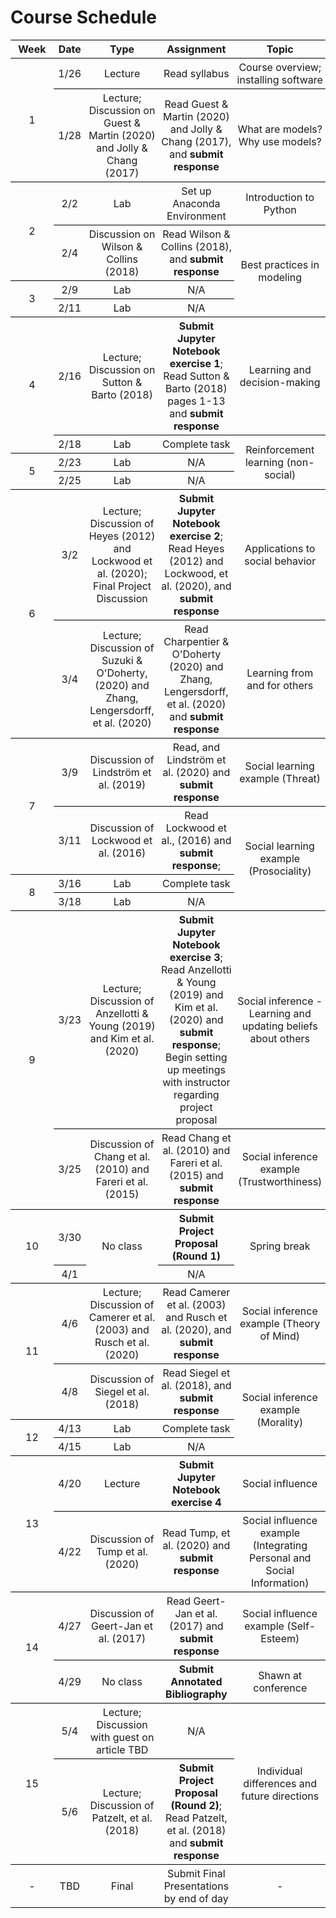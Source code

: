 # Course Schedule
<!-- https://thisdavej.com/copy-table-in-excel-and-paste-as-a-markdown-table/ -->
<!-- https://tableizer.journalistopia.com/tableizer.php -->
<!-- https://jsfiddle.net/7h89y55r/ -->

<style type="text/css">
    table.tableizer-table {
        /* font-size: 12px; */
        /* border: 1px solid black; */
        /* font-family: Arial, Helvetica, sans-serif; */
    }

    .tableizer-table td {
        padding: 4px;
        margin: 3px;
        border-bottom: 1px solid black;
    }

    .tableizer-table th {
        text-align: center;
        font-weight: bold;
        border-bottom: 1px solid black;
        border-top: 1px solid black;
    }

    .tableizer-table tr {
        text-align: center;
        border-bottom: 1px solid black;
    }
</style>
<table class="tableizer-table">
    <thead>
        <tr class="tableizer-firstrow">
            <th>&nbsp;Week&nbsp;</th>
            <th>Date</th>
            <th>Type</th>
            <th>Assignment</th>
            <th>Topic</th>
        </tr>
    </thead>
    <tbody>
        <tr>
            <td rowspan=2>1</td>
            <td>1/26</td>
            <td>Lecture</td>
            <td>Read syllabus</td>
            <td>Course overview; installing software</td>
        </tr>
        <tr>
            <td>1/28</td>
            <td>Lecture; Discussion on Guest & Martin (2020) and Jolly & Chang (2017)</td>
            <td>Read Guest & Martin (2020) and Jolly & Chang (2017), and <b>submit response</b></td>
            <td>What are models? Why use models?</td>
        </tr>
        <tr>
            <td rowspan=2>2</td>
            <td>2/2</td>
            <td>Lab</td>
            <td>Set up Anaconda Environment</td>
            <td>Introduction to Python</td>
        </tr>
        <tr>
            <td>2/4</td>
            <td>Discussion on Wilson & Collins (2018)</td>
            <td>Read Wilson & Collins (2018), and <b>submit response</b></td>
            <td rowspan=3>Best practices in modeling </td>
        </tr>
        <tr>
            <td rowspan=2>3</td>
            <td>2/9</td>
            <td>Lab</td>
            <td>N/A</td>
        </tr>
        <tr>
            <td>2/11</td>
            <td>Lab</td>
            <td>N/A</td>
        </tr>
        <tr>
            <td rowspan=2>4</td>
            <td>2/16</td>
            <td>Lecture; Discussion on Sutton & Barto (2018)</td>
            <td><b>Submit Jupyter Notebook exercise 1</b>; Read Sutton & Barto (2018) pages 1-13 and <b>submit response</b></td>
            <td>Learning and decision-making</td>
        </tr>
        <tr>
            <td>2/18</td>
            <td>Lab</td>
            <td>Complete task</td>
            <td rowspan=3>Reinforcement learning (non-social)</td>
        </tr>
        <tr>
            <td rowspan=2>5</td>
            <td>2/23</td>
            <td>Lab</td>
            <td>N/A</td>
        </tr>
        <tr>
            <td>2/25</td>
            <td>Lab</td>
            <td>N/A</td>
        </tr>
        <tr>
            <td rowspan=2>6</td>
            <td>3/2</td>
            <td>Lecture; Discussion of Heyes (2012) and Lockwood et al. (2020); Final Project Discussion</td>
            <td><b>Submit Jupyter Notebook exercise 2</b>; Read Heyes (2012) and Lockwood, et al. (2020), and <b>submit response</b>
            </td>
            <td>Applications to social behavior</td>
        </tr>
        <tr>
            <td>3/4</td>
            <td>Lecture; Discussion of Suzuki & O'Doherty, (2020) and Zhang, Lengersdorff, et al. (2020)</td>
            <td>Read Charpentier & O'Doherty (2020) and Zhang, Lengersdorff, et al. (2020) and <b>submit response</b></td>
            <td>Learning from and for others</td>
        </tr>
        <tr>
            <td rowspan=2>7</td>
            <td>3/9</td>
            <td>Discussion of Lindström et al. (2019)</td>
            <td>Read, and Lindström et al. (2020) and <b>submit response</b> </td>
            <td>Social learning example (Threat)</td>
        </tr>
        <tr>
            <td>3/11</td>
            <td>Discussion of Lockwood et al. (2016)</td>
            <td>Read Lockwood et al., (2016) and <b>submit response</b>; </td>
            <td rowspan=3>Social learning example (Prosociality)</td>
        </tr>
        <tr>
            <td rowspan=2>8</td>
            <td>3/16</td>
            <td>Lab</td>
            <td>Complete task</td>
        </tr>
        <tr>
            <td>3/18</td>
            <td>Lab</td>
            <td>N/A</td>
        </tr>
        <tr>
            <td rowspan=2>9</td>
            <td>3/23</td>
            <td>Lecture; Discussion of Anzellotti & Young (2019) and Kim et al. (2020)</td>
            <td><b>Submit Jupyter Notebook exercise 3</b>; Read Anzellotti & Young (2019) and Kim et al. (2020) and <b>submit response</b>; Begin setting up meetings with instructor regarding project proposal</td>
            <td>Social inference - Learning and updating beliefs about others</td>
        </tr>
        <tr>
            <td>3/25</td>
            <td>Discussion of Chang et al. (2010) and Fareri et al. (2015)</td>
            <td>Read Chang et al. (2010) and Fareri et al. (2015) and <b>submit response</b></td>
            <td>Social inference example (Trustworthiness)</td>
        </tr>
        <tr>
            <td rowspan=2>10</td>
            <td>3/30</td>
            <td rowspan=2>No class</td>
            <td><b>Submit Project Proposal (Round 1)</b></td>
            <td rowspan=2>Spring break</td>
        </tr>
        <tr>
            <td>4/1</td>
            <td>N/A</td>
        </tr>
        <tr>
            <td rowspan=2>11</td>
            <td>4/6</td>
            <td>Lecture; Discussion of Camerer et al. (2003) and Rusch et al. (2020)</td>
            <td>Read Camerer et al. (2003) and Rusch et al. (2020), and <b>submit response</b></td>
            <td>Social inference example (Theory of Mind)</td>
        </tr>
        <tr>
            <td>4/8</td>
            <td>Discussion of Siegel et al. (2018)</td>
            <td>Read Siegel et al. (2018), and <b>submit response</b></td>
            <td rowspan=3>Social inference example (Morality)</td>
        </tr>
        <tr>
            <td rowspan=2>12</td>
            <td>4/13</td>
            <td>Lab</td>
            <td>Complete task</td>
        </tr>
        <tr>
            <td>4/15</td>
            <td>Lab</td>
            <td>N/A</td>
        </tr>
        <tr>
            <td rowspan=2>13</td>
            <td>4/20</td>
            <td>Lecture</td>
            <td><b>Submit Jupyter Notebook exercise 4</b></td>
            <td>Social influence</td>
        </tr>
        <tr>
            <td>4/22</td>
            <td>Discussion of Tump et al. (2020)</td>
            <td>Read Tump, et al. (2020) and <b>submit response</b></td>
            <td>Social influence example (Integrating Personal and Social Information)
        </tr>
        <tr>
            <td rowspan=2>14</td>
            <td>4/27</td>
            <td>Discussion of Geert-Jan et al. (2017)</td>
            <td>Read Geert-Jan et al. (2017) and <b>submit response</b></td>
            <td>Social influence example (Self-Esteem)</td>
            </td>
        </tr>
        <tr>
            <td>4/29</td>
            <td>No class</td>
            <td><b>Submit Annotated Bibliography</b></td>
            <td>Shawn at conference</td>
        </tr>
        <tr>
            <td rowspan=2>15</td>
            <td>5/4</td>
            <td>Lecture; Discussion with guest on article TBD</td>
            <td>N/A</td>
            <td rowspan=2>Individual differences and future directions</td>
        </tr>
        <tr>
            <td>5/6</td>
            <td>Lecture; Discussion of Patzelt, et al. (2018)</td>
            <td><b>Submit Project Proposal (Round 2)</b>; Read Patzelt, et al. (2018) and <b>submit response</b></td>
        </tr>
        <tr>
            <td>-</td>
            <td>TBD</td>
            <td>Final</td>
            <td>Submit Final Presentations by end of day</td>
            <td>-</td>
        </tr>
    </tbody>
</table>